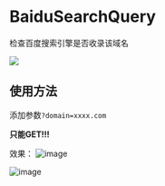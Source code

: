# BaiduSearchQuery
检查百度搜索引擎是否收录该域名


[![](https://vercel.com/button)](https://vercel.com/import/project?template=https://github.com/lbr77/BaiduSearchQuery)

## 使用方法
 
添加参数`?domain=xxxx.com`

**只能GET!!!**

效果：
![image](https://user-images.githubusercontent.com/53066066/130347540-c624b2b2-6241-49a2-a330-1849b174c7d8.png)

![image](https://user-images.githubusercontent.com/53066066/130347552-42afae43-edc6-44a1-a246-cf58fc2b28d7.png)



